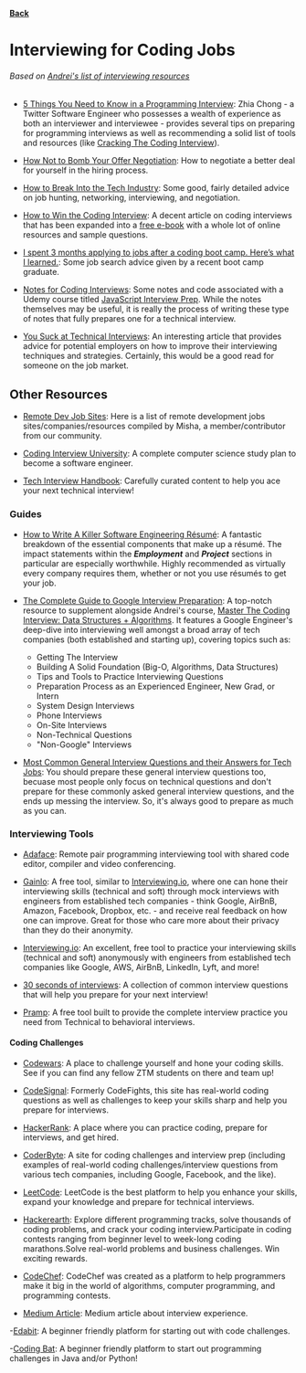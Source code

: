 **[Back](/README.md/)**

# Interviewing for Coding Jobs

###### Based on [Andrei's list of interviewing resources](https://www.udemy.com/the-complete-web-developer-in-2018/learn/v4/t/lecture/8767388?start=0)

- [5 Things You Need to Know in a Programming Interview](https://medium.freecodecamp.org/the-most-important-things-you-need-to-know-for-a-programming-interview-3429ac2454b): Zhia Chong - a Twitter Software Engineer who possesses a wealth of experience as both an interviewer and interviewee - provides several tips on preparing for programming interviews as well as recommending a solid list of tools and resources (like [Cracking The Coding Interview](https://www.amazon.com/gp/product/0984782850/ref=as_li_tl?ie=UTF8&tag=zrecommended-20&camp=1789&creative=9325&linkCode=as2&creativeASIN=0984782850&linkId=86b9ff78cbd7423ea3b98d3aca1995c3)).

- [How Not to Bomb Your Offer Negotiation](https://medium.freecodecamp.org/how-not-to-bomb-your-offer-negotiation-c46bb9bc7dea): How to negotiate a better deal for yourself in the hiring process.

- [How to Break Into the Tech Industry](https://haseebq.com/how-to-break-into-tech-job-hunting-and-interviews/): Some good, fairly detailed advice on job hunting, networking, interviewing, and negotiation.

- [How to Win the Coding Interview](https://blog.devmastery.com/how-to-win-the-coding-interview-71ae7102d685): A decent article on coding interviews that has been expanded into a [free e-book](http://freebies.devmastery.com/interview-guide/) with a whole lot of online resources and sample questions.

- [I spent 3 months applying to jobs after a coding boot camp. Here’s what I learned.](https://medium.freecodecamp.org/5-key-learnings-from-the-post-bootcamp-job-search-9a07468d2331): Some job search advice given by a recent boot camp graduate.

- [Notes for Coding Interviews](https://pulamusic.github.io/Moon/coding-interviews/): Some notes and code associated with a Udemy course titled [JavaScript Interview Prep](https://www.udemy.com/javascript-interview-prep/learn/v4/content). While the notes themselves may be useful, it is really the process of writing these type of notes that fully prepares one for a technical interview.

- [You Suck at Technical Interviews](http://seldo.com/weblog/2014/08/26/you_suck_at_technical_interviews): An interesting article that provides advice for potential employers on how to improve their interviewing techniques and strategies. Certainly, this would be a good read for someone on the job market.

## Other Resources

- [Remote Dev Job Sites](http://bit.ly/2NSgGe1): Here is a list of remote development jobs sites/companies/resources compiled by Misha, a member/contributor from our community.

- [Coding Interview University](https://github.com/jwasham/coding-interview-university): A complete computer science study plan to become a software engineer.

- [Tech Interview Handbook](https://yangshun.github.io/tech-interview-handbook/): Carefully curated content to help you ace your next technical interview!

### Guides

- [How to Write A Killer Software Engineering Résumé](https://medium.freecodecamp.org/writing-a-killer-software-engineering-resume-b11c91ef699d): A fantastic breakdown of the essential components that make up a résumé. The impact statements within the **_Employment_** and **_Project_** sections in particular are especially worthwhile. Highly recommended as virtually every company requires them, whether or not you use résumés to get your job.

- [The Complete Guide to Google Interview Preparation](http://blog.gainlo.co/index.php/category/google-interview-preparation/): A top-notch resource to supplement alongside Andrei's course, [Master The Coding Interview: Data Structures + Algorithms](https://www.udemy.com/master-the-coding-interview-data-structures-algorithms/). It features a Google Engineer's deep-dive into interviewing well amongst a broad array of tech companies (both established and starting up), covering topics such as:

  - Getting The Interview
  - Building A Solid Foundation (Big-O, Algorithms, Data Structures)
  - Tips and Tools to Practice Interviewing Questions
  - Preparation Process as an Experienced Engineer, New Grad, or Intern
  - System Design Interviews
  - Phone Interviews
  - On-Site Interviews
  - Non-Technical Questions
  - "Non-Google" Interviews

- [Most Common General Interview Questions and their Answers for Tech Jobs](https://ayedot.com/119/MiniBlog/General-Interview-Questions-and-their-Answers-for-Tech-Jobs): You should prepare these general interview questions too, becuase most people only focus on technical questions and don't prepare for these commonly asked general interview questions, and the ends up messing the interview. So, it's always good to prepare as much as you can.

### Interviewing Tools

- [Adaface](https://www/adaface.com/pair-pro): Remote pair programming interviewing tool with shared code editor, compiler and video conferencing.

- [Gainlo](http://www.gainlo.co/#!/): A free tool, similar to [Interviewing.io](https://interviewing.io/), where one can hone their interviewing skills (technical and soft) through mock interviews with engineers from established tech companies - think Google, AirBnB, Amazon, Facebook, Dropbox, etc. - and receive real feedback on how one can improve. Great for those who care more about their privacy than they do their anonymity.

- [Interviewing.io](https://interviewing.io/): An excellent, free tool to practice your interviewing skills (technical and soft) anonymously with engineers from established tech companies like Google, AWS, AirBnB, LinkedIn, Lyft, and more!

- [30 seconds of interviews](https://30secondsofinterviews.org/): A collection of common interview questions that will help you prepare for your next interview!

- [Pramp](https://www.pramp.com/): A free tool built to provide the complete interview practice you need from Technical to behavioral interviews.

#### Coding Challenges

- [Codewars](https://www.codewars.com/): A place to challenge yourself and hone your coding skills. See if you can find any fellow ZTM students on there and team up!

- [CodeSignal](https://www.codesignal.com): Formerly CodeFights, this site has real-world coding questions as well as challenges to keep your skills sharp and help you prepare for interviews.

- [HackerRank](https://www.hackerrank.com/): A place where you can practice coding, prepare for interviews, and get hired.

- [CoderByte](https://www.coderbyte.com/): A site for coding challenges and interview prep (including examples of real-world coding challenges/interview questions from various tech companies, including Google, Facebook, and the like).

- [LeetCode](https://leetcode.com/): LeetCode is the best platform to help you enhance your skills, expand your knowledge and prepare for technical interviews.

- [Hackerearth](https://www.hackerearth.com/for-developers): Explore different programming tracks, solve thousands of coding problems, and crack your coding interview.Participate in coding contests ranging from beginner level to week-long coding marathons.Solve real-world problems and business challenges. Win exciting rewards.

- [CodeChef](https://www.codechef.com/): CodeChef was created as a platform to help programmers make it big in the world of algorithms, computer programming, and programming contests.

- [Medium Article](https://medium.com/swlh/interview-preparation-that-helped-me-get-multiple-offers-during-the-lockdown-54675bae8bed): Medium article about interview experience.

-[Edabit](https://edabit.com): A beginner friendly platform for starting out with code challenges.

-[Coding Bat](https://codingbat.com/java): A beginner friendly platform to start out programming challenges in Java and/or Python!
